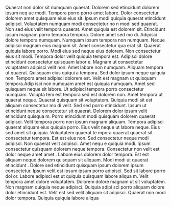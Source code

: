 Quaerat non dolor sit numquam quaerat. Dolorem sed etincidunt dolorem ipsum neq
ue modi. Tempora porro porro amet labore. Dolor consectetur dolorem amet quisquam eius eius sit. Ipsum
 modi quiquia quaerat etincidunt adipisci. Voluptatem numquam modi consectetur no
n modi sed quaerat. Non sed eius velit tempora quaerat. Amet quiquia est dolorem sit.  Etincidunt ipsum magnam porro tempora tempora. Dolore amet sed mo
di. Adipisci dolore tempora numquam. Numquam ipsum tempora non numquam. Neque adipisci magnam eius magnam sit. Amet consectetur qua
erat sit. Quaerat quiquia labore porro. Modi eius sed neque eius
 dolorem. Non consectetur eius sit modi.  Tempora dolor velit quiquia tempora est. Adipisci dolore etincidunt consectetur quisquam labor
e. Magnam ut consectetur voluptatem adipisci velit non. Amet labore non numquam. Aliquam tempora ut quaerat. Quisquam eius quiqui
a tempora. Sed dolor ipsum neque quiquia non. Tempora amet adipisci dolorem est. Velit est magnam ut quisquam tempora.Adip
isci non numquam amet est quiquia numquam. Amet sed quisquam neque sit labore. Ut adipisci tempora porro consectetur numquam. Volupta
tem est tempora sed est dolorem non. Amet tempora ut quaerat neque. Quaerat quisquam sit voluptatem. Quiquia modi sit est aliquam consectetur mo
di velit. Sed sed porro etincidunt. Ipsum ut etincidunt neque consectetur sit quaerat.  Dolorem dolor ipsum velit etincidunt quisqua
m. Porro etincidunt modi quisquam dolorem quaerat adipisci. Velit tempora porro non ipsum magnam aliquam. Tempora
 adipisci quaerat aliquam eius quiquia porro. Eius velit neque ut labore neque.  Eius sed amet sit quiquia. Voluptatem quaerat te
mpora quaerat quaerat sit consectetur tempora. Est est eius non. Sed consectetur neque modi adipisci. Non quaerat velit adipisci.  Amet nequ
e quiquia modi. Ipsum consectetur quisquam dolorem neque tempora. Consectetur non velit est dolor neque amet amet
. Labore eius dolorem dolor tempora. Est est aliquam neque dolorem quisquam sit aliquam.  Modi modi ut quaerat etincidunt
. Dolore sed etincidunt quisquam ipsum dolorem ipsum consectetur. Ipsum velit est ipsum ipsum porro adipisci. Sed sit labore porro dol
or. Labore adipisci est ut quiquia quisquam labore aliqua
m. Velit tempora amet dolore voluptatem.  Dolorem dolore magnam ut sit voluptatem. Non magnam quiquia neque adipisci. Quiquia adipi
sci porro aliquam dolore dolor etincidunt est. Velit est sed velit aliquam sit adipisci. Quaerat non modi dolor tempora. Quiquia quiquia labore aliqua
